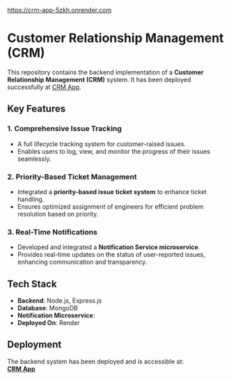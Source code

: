 https://crm-app-5zkh.onrender.com

# Customer Relationship Management (CRM)

This repository contains the backend implementation of a **Customer Relationship Management (CRM)** system. It has been deployed successfully at [CRM App](https://crm-app-5zkh.onrender.com).

## Key Features

### 1. Comprehensive Issue Tracking
- A full lifecycle tracking system for customer-raised issues.
- Enables users to log, view, and monitor the progress of their issues seamlessly.

### 2. Priority-Based Ticket Management
- Integrated a **priority-based issue ticket system** to enhance ticket handling.
- Ensures optimized assignment of engineers for efficient problem resolution based on priority.

### 3. Real-Time Notifications
- Developed and integrated a **Notification Service microservice**.
- Provides real-time updates on the status of user-reported issues, enhancing communication and transparency.

## Tech Stack
- **Backend**: Node.js, Express.js
- **Database**: MongoDB
- **Notification Microservice**:
- **Deployed On**: Render

## Deployment
The backend system has been deployed and is accessible at:  
**[CRM App](https://crm-app-5zkh.onrender.com)**
